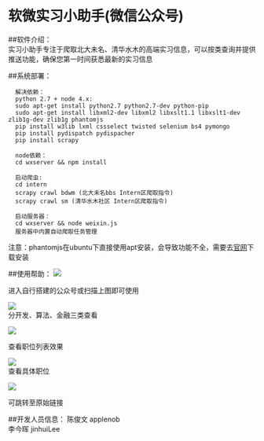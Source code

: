 # 软微实习小助手(微信公众号)
##软件介绍：  
实习小助手专注于爬取北大未名、清华水木的高端实习信息，可以按类查询并提供推送功能，确保您第一时间获悉最新的实习信息

##系统部署：
```
  解决依赖：
  python 2.7 + node 4.x:  
  sudo apt-get install python2.7 python2.7-dev python-pip  
  sudo apt-get install libxml2-dev libxml2 libxslt1.1 libxslt1-dev zlib1g-dev zlib1g phantomjs
  pip install w3lib lxml cssselect twisted selenium bs4 pymongo  
  pip install pydispatch pydispacher  
  pip install scrapy  
  
  node依赖：
  cd wxserver && npm install
  
  启动爬虫:
  cd intern 
  scrapy crawl bdwm (北大未名bbs Intern区爬取指令)
  scrapy crawl sm (清华水木社区 Intern区爬取指令)
  
  启动服务器：
  cd wxserver && node weixin.js
  服务器中内置自动爬取任务管理
```
注意：phantomjs在ubuntu下直接使用apt安装，会导致功能不全，需要去[官网](http://phantomjs.org/download.html)下载安装

##使用帮助：
  ![](https://raw.githubusercontent.com/applenob/intern/master/wxserver/public/2dcode.jpeg)  
  
  进入自行搭建的公众号或扫描上图即可使用  
  
  ![](https://raw.githubusercontent.com/applenob/intern/master/wxserver/public/3.jpg)  
  分开发、算法、金融三类查看
  
  ![](https://raw.githubusercontent.com/applenob/intern/master/wxserver/public/4.jpg)  
  
  查看职位列表效果  
  
  ![](https://raw.githubusercontent.com/applenob/intern/master/wxserver/public/6.jpg)  
  查看具体职位  
  
  ![](https://raw.githubusercontent.com/applenob/intern/master/wxserver/public/7.jpg)  
  
  可跳转至原始链接  
  

  
  
##开发人员信息：
  陈俊文 applenob  
  李今晖 jinhuiLee
